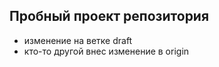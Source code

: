 ## Пробный проект репозитория

 - изменение на ветке draft
 - кто-то другой внес изменение в origin
